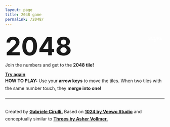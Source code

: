 ```yaml
---
layout: page
title: 2048 game 
permalink: /2048/
---
```


<html>
<div class="container">
  <div class="heading">
    <h1 class="title">2048</h1>
    <div class="score-container">0</div>
  </div>
  <p class="game-intro">Join the numbers and get to the <strong>2048 tile!</strong></p>

  <div class="game-container">
    <div class="game-message">
      <p></p>
      <div class="lower">
        <a class="retry-button">Try again</a>
      </div>
    </div>
    <div class="grid-container">
      <div class="grid-row">
        <div class="grid-cell"></div>
        <div class="grid-cell"></div>
        <div class="grid-cell"></div>
        <div class="grid-cell"></div>
      </div>
      <div class="grid-row">
        <div class="grid-cell"></div>
        <div class="grid-cell"></div>
        <div class="grid-cell"></div>
        <div class="grid-cell"></div>
      </div>
      <div class="grid-row">
        <div class="grid-cell"></div>
        <div class="grid-cell"></div>
        <div class="grid-cell"></div>
        <div class="grid-cell"></div>
      </div>
      <div class="grid-row">
        <div class="grid-cell"></div>
        <div class="grid-cell"></div>
        <div class="grid-cell"></div>
        <div class="grid-cell"></div>
      </div>
    </div>
    <div class="tile-container">
    </div>
  </div>
  <p class="game-explanation">
    <strong class="important">How to play:</strong> Use your <strong>arrow keys</strong> to move the tiles. When two tiles with the same number touch, they <strong>merge into one!</strong>
  </p>
  <hr>
  <p>
  Created by <a href="http://gabrielecirulli.com" target="_blank">Gabriele Cirulli.</a> Based on <a href="https://itunes.apple.com/us/app/1024!/id823499224" target="_blank">1024 by Veewo Studio</a> and conceptually similar to <a href="http://asherv.com/threes/" target="_blank">Threes by Asher Vollmer.</a>
  </p>
</div>
<style>
// helpers
// Exponent
// From: https://github.com/Team-Sass/Sassy-math/blob/master/sass/math.scss#L36
@function exponent($base, $exponent) {
  // reset value
  $value: $base;
  // positive intergers get multiplied
  @if $exponent > 1 {
    @for $i from 2 through $exponent {
      $value: $value * $base; } }
  // negitive intergers get divided. A number divided by itself is 1
  @if $exponent < 1 {
    @for $i from 0 through -$exponent {
      $value: $value / $base; } }
  // return the last value written
  @return $value;
}
@function pow($base, $exponent) {
  @return exponent($base, $exponent);
}
// Transition mixins
@mixin transition($args...) {
  -webkit-transition: $args;
  -moz-transition: $args;
}
@mixin transition-property($args...) {
  -webkit-transition-property: $args;
  -moz-transition-property: $args;
}
// Keyframe animations
@mixin keyframes($animation-name) {
  @-webkit-keyframes $animation-name {
    @content;
  }
  @-moz-keyframes $animation-name {
    @content;
  }
  @keyframes $animation-name {
    @content;
  }
}
@mixin animation($str) {
  -webkit-animation: #{$str};
  -moz-animation: #{$str};
}
@mixin animation-fill-mode($str) {
  -webkit-animation-fill-mode: #{$str};
  -moz-animation-fill-mode: #{$str};
}
// Media queries
@mixin smaller($width) {
  @media screen and (max-width: $width) {
    @content;
  }
}
// main.scss
$field-width: 500px;
$grid-spacing: 15px;
$grid-row-cells: 4;
$tile-size: ($field-width - $grid-spacing * ($grid-row-cells + 1)) / $grid-row-cells;
$tile-border-radius: 3px;
$text-color: #776E65;
$bright-text-color: #f9f6f2;
$tile-color: #eee4da;
$tile-gold-color: #edc22e;
$tile-gold-glow-color: lighten($tile-gold-color, 15%);
$game-container-background: #bbada0;
$transition-speed: 100ms;
html, body {
  margin: 0;
  padding: 0;
  background: #faf8ef;
  color: $text-color;
  font-family: "Clear Sans", "Helvetica Neue", Arial, sans-serif;
  font-size: 18px;
}
body {
  margin: 80px 0;
}
.heading:after {
  content: "";
  display: block;
  clear: both;
}
h1.title {
  font-size: 80px;
  font-weight: bold;
  margin: 0;
  display: block;
  float: left;
}
@include keyframes(move-up) {
  0% {
    top: 25px;
    opacity: 1;
  }
  100% {
    top: -50px;
    opacity: 0;
  }
}
.score-container {
  $height: 25px;
  position: relative;
  float: right;
  background: $game-container-background;
  padding: 15px 25px;
  font-size: $height;
  height: $height;
  line-height: $height + 22px;
  font-weight: bold;
  border-radius: 3px;
  color: white;
  margin-top: 8px;
  &:after {
    position: absolute;
    width: 100%;
    top: 10px;
    left: 0;
    content: "Score";
    text-transform: uppercase;
    font-size: 13px;
    line-height: 13px;
    text-align: center;
    color: $tile-color;
  }
  .score-addition {
    position: absolute;
    right: 30px;
    color: red;
    font-size: $height;
    line-height: $height;
    font-weight: bold;
    color: rgba($text-color, .9);
    z-index: 100;
    @include animation(move-up 600ms ease-in);
    @include animation-fill-mode(both);
  }
}
p {
  margin-top: 0;
  margin-bottom: 10px;
  line-height: 1.65;
}
a {
  color: $text-color;
  font-weight: bold;
  text-decoration: underline;
  cursor: pointer;
}
strong {
  &.important {
    text-transform: uppercase;
  }
}
hr {
  border: none;
  border-bottom: 1px solid lighten($text-color, 40%);
  margin-top: 20px;
  margin-bottom: 30px;
}
.container {
  width: $field-width;
  margin: 0 auto;
}
@include keyframes(fade-in) {
  0% {
    opacity: 0;
  }
  100% {
    opacity: 1;
  }
}
/ Game field mixin used to render CSS at different width
@mixin game-field {
  .game-container {
    margin-top: 40px;
    position: relative;
    padding: $grid-spacing;
    cursor: default;
    -webkit-touch-callout: none;
    -webkit-user-select: none;
    -moz-user-select: none;
    background: $game-container-background;
    border-radius: $tile-border-radius * 2;
    width: $field-width;
    height: $field-width;
    -webkit-box-sizing: border-box;
    -moz-box-sizing: border-box;
    box-sizing: border-box;
    .game-message {
      display: none;
      position: absolute;
      top: 0;
      right: 0;
      bottom: 0;
      left: 0;
      background: rgba($tile-color, .5);
      z-index: 100;
      text-align: center;
      p {
        font-size: 60px;
        font-weight: bold;
        height: 60px;
        line-height: 60px;
        margin-top: 222px;
        // height: $field-width;
        // line-height: $field-width;
      }
      .lower {
        display: block;
        margin-top: 59px;
      }
      a {
        display: inline-block;
        background: darken($game-container-background, 20%);
        border-radius: 3px;
        padding: 0 20px;
        text-decoration: none;
        color: $bright-text-color;
        height: 40px;
        line-height: 42px;
        margin-left: 9px;
        // margin-top: 59px;
      }
      @include animation(fade-in 800ms ease $transition-speed * 12);
      @include animation-fill-mode(both);

      &.game-won {
        background: rgba($tile-gold-color, .5);
        color: $bright-text-color;
      }

      &.game-won, &.game-over {
        display: block;
      }
    }
  }

  .grid-container {
    position: absolute;
    z-index: 1;
  }

  .grid-row {
    margin-bottom: $grid-spacing;

    &:last-child {
      margin-bottom: 0;
    }

    &:after {
      content: "";
      display: block;
      clear: both;
    }
  }

  .grid-cell {
    width: $tile-size;
    height: $tile-size;
    margin-right: $grid-spacing;
    float: left;

    border-radius: $tile-border-radius;

    background: rgba($tile-color, .35);

    &:last-child {
      margin-right: 0;
    }
  }

  .tile-container {
    position: absolute;
    z-index: 2;
  }

  .tile {
    width: $tile-size;
    height: $tile-size;
    line-height: $tile-size + 10px;

    // Build position classes
    @for $x from 1 through $grid-row-cells {
      @for $y from 1 through $grid-row-cells {
        &.tile-position-#{$x}-#{$y} {
          position: absolute;
          left: round(($tile-size + $grid-spacing) * ($x - 1));
          top: round(($tile-size + $grid-spacing) * ($y - 1));
        }
      }
    }
  }
}

// End of game-field mixin
@include game-field;

.tile {
  border-radius: $tile-border-radius;

  background: $tile-color;
  text-align: center;
  font-weight: bold;
  z-index: 10;

  font-size: 55px;

  @include transition($transition-speed ease-in-out);
  @include transition-property(top, left);

  $base: 2;
  $exponent: 1;
  $limit: 11;

  // Colors for all 11 states, false = no special color
  $special-colors: false false, // 2
                   false false, // 4
                   #f78e48 true, // 8
                   #fc5e2e true, // 16
                   #ff3333 true, // 32
                   #ff0000 true, // 64
                   false true, // 128
                   false true, // 256
                   false true, // 512
                   false true, // 1024
                   false true; // 2048

  // Build tile colors
  @while $exponent <= $limit {
    $power: pow($base, $exponent);

    &.tile-#{$power} {
      // Calculate base background color
      $gold-percent: ($exponent - 1) / ($limit - 1) * 100;
      $mixed-background: mix($tile-gold-color, $tile-color, $gold-percent);

      $nth-color: nth($special-colors, $exponent);

      $special-background: nth($nth-color, 1);
      $bright-color: nth($nth-color, 2);

      @if $special-background {
        $mixed-background: mix($special-background, $mixed-background, 55%);
      }

      @if $bright-color {
        color: $bright-text-color;
      }

      // Set background
      background: $mixed-background;

      // Add glow
      $glow-opacity: max($exponent - 4, 0) / ($limit - 4);

      @if not $special-background {
        box-shadow: 0 0 30px 10px rgba($tile-gold-glow-color, $glow-opacity / 1.8),
                    inset 0 0 0 1px rgba(white, $glow-opacity / 3);
      }

      // Adjust font size for bigger numbers
      @if $power >= 100 and $power < 1000 {
        font-size: 45px;

        // Media queries placed here to avoid carrying over the rest of the logic
        @include smaller(480px) {
          font-size: 25px;
        }
      } @else if $power >= 1000 {
        font-size: 35px;

        @include smaller(480px) {
          font-size: 15px;
        }
      }
    }

    $exponent: $exponent + 1;
  }
}

@include keyframes(appear) {
  0% {
    opacity: 0;
    -webkit-transform: scale(0);
    -moz-transform: scale(0);
  }

  100% {
    opacity: 1;
    -webkit-transform: scale(1);
    -moz-transform: scale(1);
  }
}

.tile-new {
  @include animation(appear 200ms ease $transition-speed);
  @include animation-fill-mode(both);
}

@include keyframes(pop) {
  0% {
    -webkit-transform: scale(0);
    -moz-transform: scale(0);
  }

  50% {
    -webkit-transform: scale(1.2);
    -moz-transform: scale(1.2);
  }

  100% {
    -webkit-transform: scale(1);
    -moz-transform: scale(1);
  }
}

.tile-merged {
  z-index: 20;
  @include animation(pop 200ms ease $transition-speed);
  @include animation-fill-mode(both);
}

.game-intro {
  margin-bottom: 0;
}

.game-explanation {
  margin-top: 50px;
}

@include smaller(480px) {
  // Redefine variables for smaller screens
  $field-width: 280px;
  $grid-spacing: 10px;
  $grid-row-cells: 4;
  $tile-size: ($field-width - $grid-spacing * ($grid-row-cells + 1)) / $grid-row-cells;
  $tile-border-radius: 3px;

  html, body {
    font-size: 15px;
  }

  body {
    margin: 20px 0;
    padding: 0 20px;
  }

  h1.title {
    font-size: 50px;
  }

  .container {
    width: $field-width;
    margin: 0 auto;
  }

  .score-container {
    margin-top: 0;
  }

  .heading {
    margin-bottom: 10px;
  }

  // Render the game field at the right width
  @include game-field;

  .game-container {
    margin-top: 20px;
  }
  // Rest of the font-size adjustments in the tile class
  .tile {
    font-size: 35px;
  }

  .game-message {
    p {
      font-size: 30px !important;
      height: 30px !important;
      line-height: 30px !important;
      margin-top: 90px !important;
    }

    .lower {
      margin-top: 30px !important;
    }
  }
}

</style>
<script>
document.addEventListener("DOMContentLoaded", function () {
  // Wait till the browser is ready to render the game (avoids glitches)
  window.requestAnimationFrame(function () {
    var manager = new GameManager(4, KeyboardInputManager, HTMLActuator);
  });
});


function GameManager(size, InputManager, Actuator) {
  this.size         = size; // Size of the grid
  this.inputManager = new InputManager;
  this.actuator     = new Actuator;

  this.startTiles   = 2;

  this.inputManager.on("move", this.move.bind(this));
  this.inputManager.on("restart", this.restart.bind(this));

  this.setup();
}

// Restart the game
GameManager.prototype.restart = function () {
  this.actuator.restart();
  this.setup();
};

// Set up the game
GameManager.prototype.setup = function () {
  this.grid         = new Grid(this.size);

  this.score        = 0;
  this.over         = false;
  this.won          = false;

  // Add the initial tiles
  this.addStartTiles();

  // Update the actuator
  this.actuate();
};

// Set up the initial tiles to start the game with
GameManager.prototype.addStartTiles = function () {
  for (var i = 0; i < this.startTiles; i++) {
    this.addRandomTile();
  }
};

// Adds a tile in a random position
GameManager.prototype.addRandomTile = function () {
  if (this.grid.cellsAvailable()) {
    var value = Math.random() < 0.9 ? 2 : 4;
    var tile = new Tile(this.grid.randomAvailableCell(), value);

    this.grid.insertTile(tile);
  }
};

// Sends the updated grid to the actuator
GameManager.prototype.actuate = function () {
  this.actuator.actuate(this.grid, {
    score: this.score,
    over:  this.over,
    won:   this.won
  });
};

// Save all tile positions and remove merger info
GameManager.prototype.prepareTiles = function () {
  this.grid.eachCell(function (x, y, tile) {
    if (tile) {
      tile.mergedFrom = null;
      tile.savePosition();
    }
  });
};

// Move a tile and its representation
GameManager.prototype.moveTile = function (tile, cell) {
  this.grid.cells[tile.x][tile.y] = null;
  this.grid.cells[cell.x][cell.y] = tile;
  tile.updatePosition(cell);
};

// Move tiles on the grid in the specified direction
GameManager.prototype.move = function (direction) {
  // 0: up, 1: right, 2:down, 3: left
  var self = this;

  if (this.over || this.won) return; // Don't do anything if the game's over

  var cell, tile;

  var vector     = this.getVector(direction);
  var traversals = this.buildTraversals(vector);
  var moved      = false;

  // Save the current tile positions and remove merger information
  this.prepareTiles();

  // Traverse the grid in the right direction and move tiles
  traversals.x.forEach(function (x) {
    traversals.y.forEach(function (y) {
      cell = { x: x, y: y };
      tile = self.grid.cellContent(cell);

      if (tile) {
        var positions = self.findFarthestPosition(cell, vector);
        var next      = self.grid.cellContent(positions.next);

        // Only one merger per row traversal?
        if (next && next.value === tile.value && !next.mergedFrom) {
          var merged = new Tile(positions.next, tile.value * 2);
          merged.mergedFrom = [tile, next];

          self.grid.insertTile(merged);
          self.grid.removeTile(tile);

          // Converge the two tiles' positions
          tile.updatePosition(positions.next);

          // Update the score
          self.score += merged.value;

          // The mighty 2048 tile
          if (merged.value === 2048) self.won = true;
        } else {
          self.moveTile(tile, positions.farthest);
        }

        if (!self.positionsEqual(cell, tile)) {
          moved = true; // The tile moved from its original cell!
        }
      }
    });
  });

  if (moved) {
    this.addRandomTile();

    if (!this.movesAvailable()) {
      this.over = true; // Game over!
    }

    this.actuate();
  }
};

// Get the vector representing the chosen direction
GameManager.prototype.getVector = function (direction) {
  // Vectors representing tile movement
  var map = {
    0: { x: 0,  y: -1 }, // up
    1: { x: 1,  y: 0 },  // right
    2: { x: 0,  y: 1 },  // down
    3: { x: -1, y: 0 }   // left
  };

  return map[direction];
};

// Build a list of positions to traverse in the right order
GameManager.prototype.buildTraversals = function (vector) {
  var traversals = { x: [], y: [] };

  for (var pos = 0; pos < this.size; pos++) {
    traversals.x.push(pos);
    traversals.y.push(pos);
  }

  // Always traverse from the farthest cell in the chosen direction
  if (vector.x === 1) traversals.x = traversals.x.reverse();
  if (vector.y === 1) traversals.y = traversals.y.reverse();

  return traversals;
};

GameManager.prototype.findFarthestPosition = function (cell, vector) {
  var previous;

  // Progress towards the vector direction until an obstacle is found
  do {
    previous = cell;
    cell     = { x: previous.x + vector.x, y: previous.y + vector.y };
  } while (this.grid.withinBounds(cell) &&
           this.grid.cellAvailable(cell));

  return {
    farthest: previous,
    next: cell // Used to check if a merge is required
  };
};

GameManager.prototype.movesAvailable = function () {
  return this.grid.cellsAvailable() || this.tileMatchesAvailable();
};

// Check for available matches between tiles (more expensive check)
GameManager.prototype.tileMatchesAvailable = function () {
  var self = this;

  var tile;

  for (var x = 0; x < this.size; x++) {
    for (var y = 0; y < this.size; y++) {
      tile = this.grid.cellContent({ x: x, y: y });

      if (tile) {
        for (var direction = 0; direction < 4; direction++) {
          var vector = self.getVector(direction);
          var cell   = { x: x + vector.x, y: y + vector.y };

          var other  = self.grid.cellContent(cell);
          if (other) {
          }

          if (other && other.value === tile.value) {
            return true; // These two tiles can be merged
          }
        }
      }
    }
  }

  return false;
};

GameManager.prototype.positionsEqual = function (first, second) {
  return first.x === second.x && first.y === second.y;
};



function Grid(size) {
  this.size = size;

  this.cells = [];

  this.build();
}

// Build a grid of the specified size
Grid.prototype.build = function () {
  for (var x = 0; x < this.size; x++) {
    var row = this.cells[x] = [];

    for (var y = 0; y < this.size; y++) {
      row.push(null);
    }
  }
};

// Find the first available random position
Grid.prototype.randomAvailableCell = function () {
  var cells = this.availableCells();

  if (cells.length) {
    return cells[Math.floor(Math.random() * cells.length)];
  }
};

Grid.prototype.availableCells = function () {
  var cells = [];

  this.eachCell(function (x, y, tile) {
    if (!tile) {
      cells.push({ x: x, y: y });
    }
  });

  return cells;
};

// Call callback for every cell
Grid.prototype.eachCell = function (callback) {
  for (var x = 0; x < this.size; x++) {
    for (var y = 0; y < this.size; y++) {
      callback(x, y, this.cells[x][y]);
    }
  }
};

// Check if there are any cells available
Grid.prototype.cellsAvailable = function () {
  return !!this.availableCells().length;
};

// Check if the specified cell is taken
Grid.prototype.cellAvailable = function (cell) {
  return !this.cellOccupied(cell);
};

Grid.prototype.cellOccupied = function (cell) {
  return !!this.cellContent(cell);
};

Grid.prototype.cellContent = function (cell) {
  if (this.withinBounds(cell)) {
    return this.cells[cell.x][cell.y];
  } else {
    return null;
  }
};

// Inserts a tile at its position
Grid.prototype.insertTile = function (tile) {
  this.cells[tile.x][tile.y] = tile;
};

Grid.prototype.removeTile = function (tile) {
  this.cells[tile.x][tile.y] = null;
};

Grid.prototype.withinBounds = function (position) {
  return position.x >= 0 && position.x < this.size &&
         position.y >= 0 && position.y < this.size;
};


function HTMLActuator() {
  this.tileContainer    = document.getElementsByClassName("tile-container")[0];
  this.scoreContainer   = document.getElementsByClassName("score-container")[0];
  this.messageContainer = document.getElementsByClassName("game-message")[0];

  this.score = 0;
}

HTMLActuator.prototype.actuate = function (grid, metadata) {
  var self = this;

  window.requestAnimationFrame(function () {
    self.clearContainer(self.tileContainer);

    grid.cells.forEach(function (column) {
      column.forEach(function (cell) {
        if (cell) {
          self.addTile(cell);
        }
      });
    });

    self.updateScore(metadata.score);

    if (metadata.over) self.message(false); // You lose
    if (metadata.won) self.message(true); // You win!
  });
};

HTMLActuator.prototype.restart = function () {
  this.clearMessage();
};

HTMLActuator.prototype.clearContainer = function (container) {
  while (container.firstChild) {
    container.removeChild(container.firstChild);
  }
};

HTMLActuator.prototype.addTile = function (tile) {
  var self = this;

  var element   = document.createElement("div");
  var position  = tile.previousPosition || { x: tile.x, y: tile.y };
  positionClass = this.positionClass(position);

  // We can't use classlist because it somehow glitches when replacing classes
  var classes = ["tile", "tile-" + tile.value, positionClass];
  this.applyClasses(element, classes);

  element.textContent = tile.value;

  if (tile.previousPosition) {
    // Make sure that the tile gets rendered in the previous position first
    window.requestAnimationFrame(function () {
      classes[2] = self.positionClass({ x: tile.x, y: tile.y });
      self.applyClasses(element, classes); // Update the position
    });
  } else if (tile.mergedFrom) {
    classes.push("tile-merged");
    this.applyClasses(element, classes);

    // Render the tiles that merged
    tile.mergedFrom.forEach(function (merged) {
      self.addTile(merged);
    });
  } else {
    classes.push("tile-new");
    this.applyClasses(element, classes);
  }

  // Put the tile on the board
  this.tileContainer.appendChild(element);
};

HTMLActuator.prototype.applyClasses = function (element, classes) {
  element.setAttribute("class", classes.join(" "));
};

HTMLActuator.prototype.normalizePosition = function (position) {
  return { x: position.x + 1, y: position.y + 1 };
};

HTMLActuator.prototype.positionClass = function (position) {
  position = this.normalizePosition(position);
  return "tile-position-" + position.x + "-" + position.y;
};

HTMLActuator.prototype.updateScore = function (score) {
  this.clearContainer(this.scoreContainer);

  var difference = score - this.score;
  this.score = score;

  this.scoreContainer.textContent = this.score;

  if (difference > 0) {
    var addition = document.createElement("div");
    addition.classList.add("score-addition");
    addition.textContent = "+" + difference;

    this.scoreContainer.appendChild(addition);
  }
};

HTMLActuator.prototype.message = function (won) {
  var type    = won ? "game-won" : "game-over";
  var message = won ? "You win!" : "Game over!"

  // if (ga) ga("send", "event", "game", "end", type, this.score);

  this.messageContainer.classList.add(type);
  this.messageContainer.getElementsByTagName("p")[0].textContent = message;
};

HTMLActuator.prototype.clearMessage = function () {
  this.messageContainer.classList.remove("game-won", "game-over");
};



function KeyboardInputManager() {
  this.events = {};

  this.listen();
}

KeyboardInputManager.prototype.on = function (event, callback) {
  if (!this.events[event]) {
    this.events[event] = [];
  }
  this.events[event].push(callback);
};

KeyboardInputManager.prototype.emit = function (event, data) {
  var callbacks = this.events[event];
  if (callbacks) {
    callbacks.forEach(function (callback) {
      callback(data);
    });
  }
};

KeyboardInputManager.prototype.listen = function () {
  var self = this;

  var map = {
    38: 0, // Up
    39: 1, // Right
    40: 2, // Down
    37: 3, // Left
    75: 0, // vim keybindings
    76: 1,
    74: 2,
    72: 3
  };

  document.addEventListener("keydown", function (event) {
    var modifiers = event.altKey || event.ctrlKey || event.metaKey ||
                    event.shiftKey;
    var mapped    = map[event.which];

    if (!modifiers) {
      if (mapped !== undefined) {
        event.preventDefault();
        self.emit("move", mapped);
      }

      if (event.which === 32) self.restart.bind(self)(event);
    }
  });

  var retry = document.getElementsByClassName("retry-button")[0];
  retry.addEventListener("click", this.restart.bind(this));

  // Listen to swipe events
  var gestures = [Hammer.DIRECTION_UP, Hammer.DIRECTION_RIGHT,
                  Hammer.DIRECTION_DOWN, Hammer.DIRECTION_LEFT];

  var gameContainer = document.getElementsByClassName("game-container")[0];
  var handler       = Hammer(gameContainer, {
    drag_block_horizontal: true,
    drag_block_vertical: true
  });
  
  handler.on("swipe", function (event) {
    event.gesture.preventDefault();
    mapped = gestures.indexOf(event.gesture.direction);

    if (mapped !== -1) self.emit("move", mapped);
  });
};

KeyboardInputManager.prototype.restart = function (event) {
  event.preventDefault();
  this.emit("restart");
};





function Tile(position, value) {
  this.x                = position.x;
  this.y                = position.y;
  this.value            = value || 2;

  this.previousPosition = null;
  this.mergedFrom       = null; // Tracks tiles that merged together
}

Tile.prototype.savePosition = function () {
  this.previousPosition = { x: this.x, y: this.y };
};

Tile.prototype.updatePosition = function (position) {
  this.x = position.x;
  this.y = position.y;
};

</script>
</html>